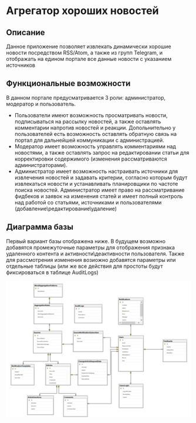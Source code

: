 # Агрегатор хороших новостей

## Описание

Данное приложение позволяет извлекать динамически хорошие новости посредством RSS/Atom, а также из групп Telegram, и отображать на едином портале все данные новости с указанием источников

## Функциональные возможности

В данном портале предусматривается 3 роли: администратор, модератор и пользователь.

- Пользователи имеют возможность просматривать новости, подписываться на рассылку новостей, а также оставлять комментарии напротив новостей и реакции. Допольнительно у пользователей есть возможность оставлять обратную связь на портал для дальнейшей коммуникации с администрацией.
- Модератор имеет возможность управлять комментариями над новостями, а также оставлять запрос на редактировании статьи для корректировки содержимого (изменения рассматриваются администраторами).
- Администратор имеет возможность настраивать источники для извлечения новостей и задавать критерии, согласно которым будут извлекаться новости и устанавливать планировщики по частоте поиска новостей. Администратор имеет право на рассматривание фидбеков и заявок на изменения статей и имеет полный контроль над работой со статьями, источниками и пользователями (добавление\редактирование\удаление)

## Диаграмма базы 

Первый вариант базы отображена ниже.
В будущем возможно добавятся промежуточные параметры для отображения признака удаленного контента и активности\деактивности пользователя. 
Также для рассмотрения изменения возиожно добавятся параметры или отдельные таблицы (или же все действия для простоты будут фиксироваться в таблице AuditLogs)

![Database](Database.png)